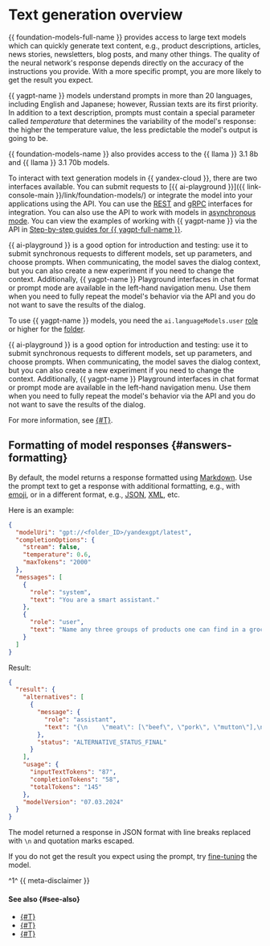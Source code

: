 # Text generation overview

{{ foundation-models-full-name }} provides access to large text models which can quickly generate text content, e.g., product descriptions, articles, news stories, newsletters, blog posts, and many other things. The quality of the neural network's response depends directly on the accuracy of the instructions you provide. With a more specific prompt, you are more likely to get the result you expect.

{{ yagpt-name }} models understand prompts in more than 20 languages, including English and Japanese; however, Russian texts are its first priority. In addition to a text description, prompts must contain a special parameter called _temperature_ that determines the variability of the model's response: the higher the temperature value, the less predictable the model's output is going to be.

{{ foundation-models-name }} also provides access to the {{ llama }} 3.1 8b and {{ llama }} 3.1 70b models. 

To interact with text generation models in {{ yandex-cloud }}, there are two interfaces available. You can submit requests to [{{ ai-playground }}]({{ link-console-main }}/link/foundation-models/) or integrate the model into your applications using the API. You can use the [REST](../../text-generation/api-ref/index.md) and [gRPC](../../text-generation/api-ref/grpc/index.md) interfaces for integration. You can also use the API to work with models in [asynchronous mode](../index.md#working-mode). You can view the examples of working with {{ yagpt-name }} via the API in [Step-by-step guides for {{ yagpt-full-name }}](../../operations/index.md#yandexgpt-api).

{{ ai-playground }} is a good option for introduction and testing: use it to submit synchronous requests to different models, set up parameters, and choose prompts. When communicating, the model saves the dialog context, but you can also create a new experiment if you need to change the context. Additionally, {{ yagpt-name }} Playground interfaces in chat format or prompt mode are available in the left-hand navigation menu. Use them when you need to fully repeat the model's behavior via the API and you do not want to save the results of the dialog. 

To use {{ yagpt-name }} models, you need the `ai.languageModels.user` [role](../../security/index.md#languageModels-user) or higher for the [folder](../../../resource-manager/concepts/resources-hierarchy.md#folder).

{{ ai-playground }} is a good option for introduction and testing: use it to submit synchronous requests to different models, set up parameters, and choose prompts. When communicating, the model saves the dialog context, but you can also create a new experiment if you need to change the context. Additionally, {{ yagpt-name }} Playground interfaces in chat format or prompt mode are available in the left-hand navigation menu. Use them when you need to fully repeat the model's behavior via the API and you do not want to save the results of the dialog. 

For more information, see [{#T}](models.md).

## Formatting of model responses {#answers-formatting}

By default, the model returns a response formatted using [Markdown](https://en.wikipedia.org/wiki/Markdown). Use the prompt text to get a response with additional formatting, e.g., with [emoji](https://en.wikipedia.org/wiki/Emoji), or in a different format, e.g., [JSON](https://en.wikipedia.org/wiki/JSON), [XML](https://en.wikipedia.org/wiki/XML), etc.

Here is an example:

```json
{
  "modelUri": "gpt://<folder_ID>/yandexgpt/latest",
  "completionOptions": {
    "stream": false,
    "temperature": 0.6,
    "maxTokens": "2000"
  },
  "messages": [
    {
      "role": "system",
      "text": "You are a smart assistant."
    },
    {
      "role": "user",
      "text": "Name any three groups of products one can find in a grocery store. For each group, provide three subgroups. Present the result as a JSON object, where each group of products is represented by a key in the JSON object, and arrays from the relevant subgroups are the values. No introductory phrases or explanations needed, just data. Do not use Markdown."
    }
  ]
}
```

Result:

```json
{
  "result": {
    "alternatives": [
      {
        "message": {
          "role": "assistant",
          "text": "{\n    \"meat\": [\"beef\", \"pork\", \"mutton\"],\n    \"dairy products\": [\"milk\", \"curd\", \"sour cream\"],\n    \"fruit\": [\"apples\", \"bananas\", \"oranges\"]\n}"
        },
        "status": "ALTERNATIVE_STATUS_FINAL"
      }
    ],
    "usage": {
      "inputTextTokens": "87",
      "completionTokens": "58",
      "totalTokens": "145"
    },
    "modelVersion": "07.03.2024"
  }
}
```

The model returned a response in JSON format with line breaks replaced with `\n` and quotation marks escaped.

If you do not get the result you expect using the prompt, try [fine-tuning](../tuning/index.md) the model.

^1^ {{ meta-disclaimer }}

#### See also {#see-also}

* [{#T}](../../operations/yandexgpt/create-prompt.md)
* [{#T}](../../operations/yandexgpt/create-chat.md)
* [{#T}](../../operations/yandexgpt/async-request.md)
